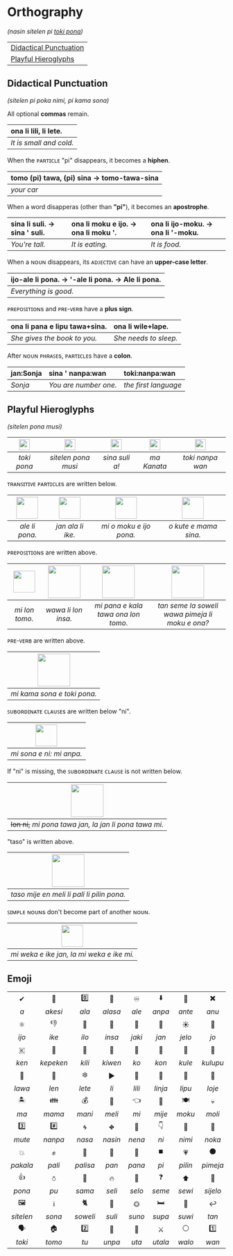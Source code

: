 # Orthography
*(nasin sitelen pi [toki pona](nasin-toki.md))*

| |
|:-|
| [Didactical Punctuation](#didactical-punctuation) |
| [Playful Hieroglyphs](#playful-hieroglyphs) |

## Didactical Punctuation
*(sitelen pi poka nimi, pi kama sona)*

All optional **commas** remain.

| ona li lili, li lete. |
|:-|
| *It is small and cold.* |

When the ᴘᴀʀᴛɪᴄʟᴇ "pi" disappears, it becomes a **hiphen**.

| tomo (pi) tawa, (pi) sina → tomo-tawa-sina |
|:-|
| *your car* |

When a word disapperas (other than **"pi"**), it becomes an **apostrophe**.

| sina li suli. → sina ' suli. | ona li moku e ijo. → ona li moku '. | ona li ijo-moku. → ona li '-moku. |
|:-|:-|:-|
| *You're tall.* | *It is eating.* | *It is food.* |

When a ɴᴏᴜɴ disappears, its ᴀᴅᴊᴇᴄᴛɪᴠᴇ can have an **upper-case letter**.

| ijo-ale li pona. → '-ale li pona. → Ale li pona. |
|:-|
| *Everything is good.* |

ᴘʀᴇᴘᴏꜱɪᴛɪᴏɴs and ᴘʀᴇ-ᴠᴇʀʙ have a **plus sign**.

| ona li pana e lipu tawa+sina. | ona li wile+lape. |
|:-|:-|
| *She gives the book to you.* | *She needs to sleep.* |

After ɴᴏᴜɴ ᴘʜʀᴀꜱᴇs, ᴘᴀʀᴛɪᴄʟᴇs have a **colon**.

| jan:Sonja | sina ' nanpa:wan | toki:nanpa:wan |
|:-|:-|:-|
| *Sonja* | *You are number one.* | *the first language* |

## Playful Hieroglyphs
*(sitelen pona musi)*

| <img src="musi/sitelen/pona/toki-pona.png" height="25"> |  <img src="musi/sitelen/pona/sitelen-pona-musi.png" height="25"> | <img src="musi/sitelen/pona/sina-suli-a.png" height="25"> | <img src="musi/sitelen/pona/ma-kanata.png" height="25"> | <img src="musi/sitelen/pona/toki-nanpa-wan.png" height="25"> |
|:--:|:--:|:--:|:--:|:--:|
| *toki pona* | *sitelen pona musi* | *sina suli a!* | *ma Kanata* | *toki nanpa wan* |

ᴛʀᴀɴꜱɪᴛɪᴠᴇ ᴘᴀʀᴛɪᴄʟᴇs are written below.

| <img src="musi/sitelen/pona/ale-li-pona.png" height="50"> | <img src="musi/sitelen/pona/jan-ala-li-ike.png" height="50"> | <img src="musi/sitelen/pona/mi-o-moku-e-ijo-pona.png" height="50"> | <img src="musi/sitelen/pona/o-kute-e-mama-sina.png" height="50"> |
|:--:|:--:|:--:|:--:|
| *ale li pona.* | *jan ala li ike.* | *mi o moku e ijo pona.* | *o kute e mama sina.* |

ᴘʀᴇᴘᴏꜱɪᴛɪᴏɴs are written above.

| <img src="musi/sitelen/pona/mi-lon-tomo.png" height="50"> | <img src="musi/sitelen/pona/wawa-li-lon-insa.png" height="75"> | <img src="musi/sitelen/pona/mi-pana-e-kala-tawa-ona-lon-tomo.png" height="75"> | <img src="musi/sitelen/pona/tan-seme-la-soweli-wawa-pimeja-li-moku-e-ona.png" height="75"> |
|:--:|:--:|:--:|:--:| 
| *mi lon tomo.* | *wawa li lon insa.* | *mi pana e kala tawa ona lon tomo.* | *tan seme la soweli wawa pimeja li moku e ona?* |

ᴘʀᴇ-ᴠᴇʀʙ are written above.

| <img src="musi/sitelen/pona/mi-kama-sona-e-toki-pona.png" height="75"> |
|:--:| 
| *mi kama sona e toki pona.* |

ꜱᴜʙᴏʀᴅɪɴᴀᴛᴇ ᴄʟᴀᴜꜱᴇs are written below "ni".

| <img src="musi/sitelen/pona/mi-sona-e-ni-mi-anpa.png" height="50"> |
|:--:| 
| *mi sona e ni: mi anpa.* |

If "ni" is missing, the ꜱᴜʙᴏʀᴅɪɴᴀᴛᴇ ᴄʟᴀᴜꜱᴇ is not written below.

| <img src="musi/sitelen/pona/mi-pona-tawa-jan-la-jan-li-pona-tawa-mi.png" height="75"> |
|:--:| 
| ~~lon ni,~~ *mi pona tawa jan, la jan li pona tawa mi.* |

"taso" is written above.

| <img src="musi/sitelen/pona/taso-mije-en-meli-li-pali-li-pilin-pona.png" height="75"> |
|:--:| 
| *taso mije en meli li pali li pilin pona.* |

ꜱɪᴍᴘʟᴇ ɴᴏᴜɴs don't become part of another ɴᴏᴜɴ.

| <img src="musi/sitelen/pona/mi-weka-e-ike-jan-la-mi-weka-e-ike-mi.png" height="50"> |
|:--:| 
| *mi weka e ike jan, la mi weka e ike mi.* |

## Emoji

| | | | | | | | | | | | |
|:-:|:-:|:-:|:-:|:-:|:-:|:-:|:-:|:-:|:-:|:-:|:-:|
| ✔ | 🐊 | 0️⃣  | 🏹 | ♾ | ⬇️ | 🔀 | ✖️ | ⏸️ | ⏩ | ➕ | 🛒 |
| *a* | *akesi* | *ala* | *alasa* | *ale* | *anpa* | *ante* | *anu* | *awen* | *e* | *en* | *esun* |
| ⚛️ | 👎 | 🔨 | 🎯  | 💩 | 👤 | ☀️ | 👜 | 🐟 | 🔉 | ⏮️ | 🌻 |
| *ijo* | *ike* | *ilo* | *insa* | *jaki* | *jan* | *jelo* | *jo* | *kala* | *kalama* | *kama* | *kasi* |
| 🇰 | 🔧 | 🍏 | 💎 | 🧹 | 💨 | 🌈 | 👥 | 👂 | ◀️ | 😴 | 🔵 |
| *ken* | *kepeken* | *kili* | *kiwen* | *ko* | *kon* | *kule* | *kulupu* | *kute* | *la* | *lape* | *laso* |
| 🗿 | 👗 | ❄️ | ▶️ | 👶 | 🧵 | 📄 | 🔴️ | ↕️ | 🖐️ | 👁️ | 🕳️ |
| *lawa* | *len* | *lete* | *li* | *lili* | *linja* | *lipu* | *loje* | *lon* | *luka* | *lukin* | *lupa* |
| 🏝 | 👪 | 💰 | 👧 | 👈 | 👨 | 🍽 | 💀 | ⬅️ | 😹 | 🌜 | 🃏 |
| *ma* | *mama* | *mani* | *meli* | *mi* | *mije* | *moku* | *moli* | *monsi* | *mu* | *mun* | *musi* |
| 3️⃣ | #️⃣ | 🌀 | ⛖ | 🗻 | 👇 | 💬 | 🦶 | ⏺ | 💕️ | 👆 | 🔓 |
| *mute* | *nanpa* | *nasa* | *nasin* | *nena* | *ni* | *nimi* | *noka* | *o* | *olin* | *ona* | *open* |
| 💥 | ✊ | 📏 | 🍞 | 🎁 | ⏹️ | 💗 | ⚫ | ⏭ | 🦟 | ↔️ | 📦 |
| *pakala* | *pali* | *palisa* | *pan* | *pana* | *pi* | *pilin* | *pimeja* | *pini* | *pipi* | *poka* | *poki* |
| 👍 | ⛣ | 🔁 | 🔥 | 🔲 | ❓ | ⬆️ | 🏃 | ⭕ | 🌟 | 👉 | ➡️ |
| *pona* | *pu* | *sama* | *seli* | *selo* | *seme* | *sewi* | *sijelo* | *sike* | *sin* | *sina* | *sinpin* |
| 🖼 | ℹ️ | 🐈 | 🧓 | 🌞️ | 🛏 | 🍭 | ↩️ | ⏪ | ↪️ | 💧 | ⏰ |
| *sitelen* | *sona* | *soweli* | *suli* | *suno* | *supa* | *suwi* | *tan* | *taso* | *tawa* | *telo* | *tenpo* |
| 🗣 | 🏠 | 2️⃣ | 💏 | 👄 | ⚔️ | ⚪ | 1️⃣ | 🐤 | ⚡ | ➖ | 🇼 |
| *toki* | *tomo* | *tu* | *unpa* | *uta* | *utala* | *walo* | *wan* | *waso* | *wawa* | *weka* | *wile* |
